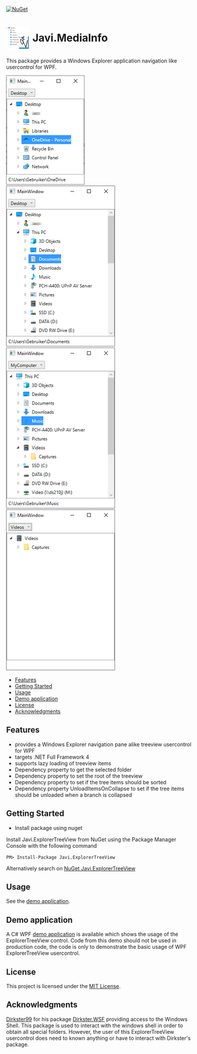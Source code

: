 [![NuGet](https://img.shields.io/nuget/v/Javi.ExplorerTreeView.svg)](https://www.nuget.org/packages/Javi.ExplorerTreeView/) 

# 

# <img align="center" src="./PackageIcon.png">  Javi.MediaInfo

This package provides a Windows Explorer application navigation like usercontrol for WPF.

![alt text](https://github.com/jacovis/Javi.ExplorerTreeView/blob/master/Demo/samples/desktop.png "desktop")
![alt text](https://github.com/jacovis/Javi.ExplorerTreeView/blob/master/Demo/samples/thispc.png "thispc")
![alt text](https://github.com/jacovis/Javi.ExplorerTreeView/blob/master/Demo/samples/mycomputer.png "mycomputer")
![alt text](https://github.com/jacovis/Javi.ExplorerTreeView/blob/master/Demo/samples/videos.png "videos")

- [Features](#features)
- [Getting Started](#getting-started)
- [Usage](#usage)
- [Demo application](#demo)
- [License](#license)
- [Acknowledgments](#acknowledgments)

## Features
- provides a Windows Explorer navigation pane alike treeview usercontrol for WPF
- targets .NET Full Framework 4
- supports lazy loading of treeview items
- Dependency property to get the selected folder
- Dependency property to set the root of the treeview
- Dependency property to set if the tree items should be sorted
- Dependency property UnloadItemsOnCollapse to set if the tree items should be unloaded when a branch is collapsed
    
## Getting Started

- Install package using nuget

Install Javi.ExplorerTreeView from NuGet using the Package Manager Console with the following command

    PM> Install-Package Javi.ExplorerTreeView

Alternatively search on [NuGet Javi.ExplorerTreeView](https://www.nuget.org/packages/Javi.ExplorerTreeView)

## Usage

See the [demo application](#demo).

## Demo application

A C# WPF [demo application](https://github.com/jacovis/Javi.ExplorerTreeView/tree/master/Demo) is available which 
shows the usage of the ExplorerTreeView control. Code from this demo should not be used in production code, the code is only to 
demonstrate the basic usage of WPF ExplorerTreeView usercontrol.
    
## License

This project is licensed under the [MIT License](https://github.com/jacovis/Javi.ExplorerTreeView/blob/master/LICENSE.md).

## Acknowledgments

[Dirkster99](https://www.nuget.org/profiles/Dirkster99) for his package [Dirkster.WSF](https://www.nuget.org/packages/Dirkster.WSF/)
providing access to the Windows Shell. 
This package is used to interact with the windows shell in order to obtain all special folders. However, the user of 
this ExplorerTreeView usercontrol does need to known anything or have to interact with Dirkster's package.
